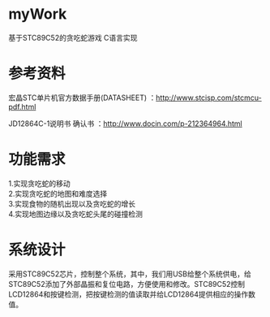# myWork
基于STC89C52的贪吃蛇游戏 C语言实现

# 参考资料
宏晶STC单片机官方数据手册(DATASHEET) ：http://www.stcisp.com/stcmcu-pdf.html

JD12864C-1说明书 确认书  ：http://www.docin.com/p-212364964.html

# 功能需求
1.实现贪吃蛇的移动<br>
2.实现贪吃蛇的地图和难度选择<br>
3.实现食物的随机出现以及贪吃蛇的增长<br>
4.实现地图边缘以及贪吃蛇头尾的碰撞检测<br>

# 系统设计
采用STC89C52芯片，控制整个系统，其中，我们用USB给整个系统供电，给STC89C52添加了外部晶振和复位电路，方便使用和修改。STC89C52控制LCD12864和按键检测，把按键检测的值读取并给LCD12864提供相应的操作数值。

